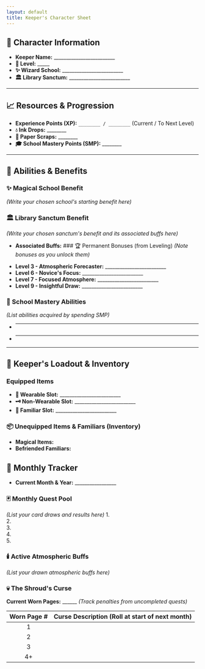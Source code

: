 ```yaml
---
layout: default
title: Keeper's Character Sheet
---
```


## 👤 Character Information

* **Keeper Name:** _________________________
* **🌟 Level:** _____
* **✨ Wizard School:** _________________________
* **🏛️ Library Sanctum:** _________________________

---

## 📈 Resources & Progression

* **Experience Points (XP):** `________ / ________` (Current / To Next Level)
* **💧 Ink Drops:** ________
* **📄 Paper Scraps:** ________
* **🎓 School Mastery Points (SMP):** ________

---

## 🔮 Abilities & Benefits

### ✨ Magical School Benefit
*(Write your chosen school's starting benefit here)*
### 🏛️ Library Sanctum Benefit
*(Write your chosen sanctum's benefit and its associated buffs here)*
- **Associated Buffs:** ### 🏆 Permanent Bonuses (from Leveling)
*(Note bonuses as you unlock them)*
* **Level 3 - Atmospheric Forecaster:** _________________________
* **Level 6 - Novice's Focus:** _________________________
* **Level 7 - Focused Atmosphere:** _________________________
* **Level 9 - Insightful Draw:** _________________________

### 🧙 School Mastery Abilities
*(List abilities acquired by spending SMP)*
* _____________________
* _____________________

---

## 🎒 Keeper's Loadout & Inventory

### Equipped Items
* **👕 Wearable Slot:** _________________________
* **🗝️ Non-Wearable Slot:** _________________________
* **🐾 Familiar Slot:** _________________________

### 📦 Unequipped Items & Familiars (Inventory)
* **Magical Items:**
* **Befriended Familiars:**

## 📅 Monthly Tracker

* **Current Month & Year:** _________________

### 🃏 Monthly Quest Pool
*(List your card draws and results here)*
1.  
2.  
3.  
4.  
5.  

### 🕯️ Active Atmospheric Buffs
*(List your drawn atmospheric buffs here)*

### 💀 The Shroud's Curse

**Current Worn Pages:** ______
*_(Track penalties from uncompleted quests)_*

| Worn Page # | Curse Description (Roll at start of next month) |
|:---:|:---|
| 1   |                                                 |
| 2   |                                                 |
| 3   |                                                 |
| 4+  |                                                 |